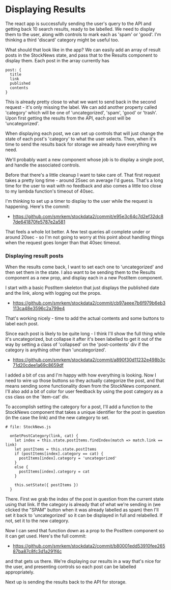 # Displaying Results  

The react app is successfully sending the user's query to the API and getting back 10 search results, ready to be labelled. We need to display them to the user, along with controls to mark each as 'spam' or 'good'. I'm thinking a third 'discard' category might be useful too.

What should that look like in the app? We can easily add an array of result posts in the StockNews state, and pass that to the Results component to display them. Each post in the array currently has  
```
post: {
  title
  link
  published
  contents
}
```
This is already pretty close to what we want to send back in the second request - it's only missing the label. We can add another property called 'category' which will be one of 'uncategorized', 'spam', 'good' or 'trash'. Upon first getting the results from the API, each post will be 'uncategorized'.

When displaying each post, we can set up controls that will just change the state of each post's 'category' to what the user selects. Then, when it's time to send the results back for storage we already have everything we need.

We'll probably want a new component whose job is to display a single post, and handle the associated controls.

Before that there's a little cleanup I want to take care of. That first request takes a pretty long time - around 25sec on average I'd guess. That's a long time for the user to wait with no feedback and also comes a little too close to my lambda function's timeout of 40sec.

I'm thinking to set up a timer to display to the user while the request is happening. Here's the commit:  
- https://github.com/smrkem/stockdata2/commit/e95e3c64c7d2ef32dc87de641870fe5787e2a581  

That feels a whole lot better. A few test queries all complete under or around 20sec - so I'm not going to worry at this point about handling things when the request goes longer than that 40sec timeout.

### Displaying result posts  

When the results come back, I want to set each one to 'uncategorized' and then set them in the state. I also want to be sending them to the Results component as a new prop, and display each in a new PostItem component.

I start with a basic PostItem skeleton that just displays the published date and the link, along with logging out the props.  
- https://github.com/smrkem/stockdata2/commit/cb97aeee7b6f979b6eb3113ca48e3596c2a799e4  

That's working nicely - time to add the actual contents and some buttons to label each post.

Since each post is likely to be quite long - I think I'll show the full thing while it's uncategorized, but collapse it after it's been labelled to get it out of the way by setting a class of 'collapsed' on the 'post-contents' div if the category is anything other than 'uncategorized'.  
- https://github.com/smrkem/stockdata2/commit/a890f30d11232e498b3c71d20cdee1a69c8659df  

I added a bit of css and I'm happy with how everything is looking. Now I need to wire up those buttons so they actually categorize the post, and that means sending some functionality down from the StockNews component. I'll also add a bit of color for user feedback by using the post category as a css class on the 'item-cat' div.  

To accomplish setting the category for a post, I'll add a function to the StockNews component that takes a unique identifier for the post in question (in the case the link) and the new category to set.  
```
# file: StockNews.js

  onSetPostCategory(link, cat) {
    let index = this.state.postItems.findIndex(match => match.link == link)
    let postItems = this.state.postItems
    if (postItems[index].category == cat) {
      postItems[index].category = 'uncategorized'
    }
    else {
      postItems[index].category = cat
    }

    this.setState({ postItems })
  }
```  

There. First we grab the index of the post in question from the current state using that link. If the category is already that of what we're sending in (we clicked the "SPAM" button when it was already labelled as spam) then I'll set it back to 'uncategorized' so it can be displayed in full and relabelled. If not, set it to the new category.  

Now I can send that function down as a prop to the PostItem component so it can get used. Here's the full commit:
- https://github.com/smrkem/stockdata2/commit/b80001edd53910fee26587ba87c8fc3d1a291f4c  

and that gets us there. We're displaying our results in a way that's nice for the user, and presenting controls so each post can be labelled appropriately.  

Next up is sending the results back to the API for storage.
